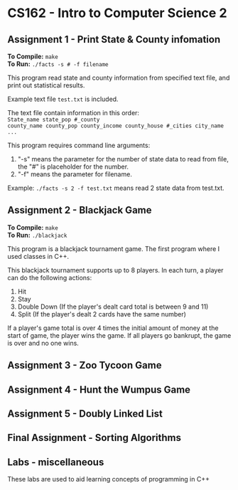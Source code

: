 # CS162 - Intro to Computer Science 2
## Assignment 1 - Print State & County infomation
**To Compile:** `make`  
**To Run:** `./facts -s # -f filename`  

This program read state and county information from specified text file, and print out statistical results.

Example text file `test.txt` is included.

The text file contain information in this order:  
`State_name state_pop #_county`  
`county_name county_pop county_income county_house #_cities city_name`  
`...`  

This program requires command line arguments:  
1. "-s" means the parameter for the number of state data to read from file, the "#" is placeholder for the number.
2. "-f" means the parameter for filename.

Example: `./facts -s 2 -f test.txt` means read 2 state data from test.txt.

## Assignment 2 - Blackjack Game
**To Compile:** `make`  
**To Run:** `./blackjack`  

This program is a blackjack tournament game. The first program where I used classes in C++.

This blackjack tournament supports up to 8 players. In each turn, a player can do the following actions:
1. Hit
2. Stay
3. Double Down (If the player's dealt card total is between 9 and 11)
4. Split (If the player's dealt 2 cards have the same number)

If a player's game total is over 4 times the initial amount of money at the start of game, the player wins the game.
If all players go bankrupt, the game is over and no one wins.

## Assignment 3 - Zoo Tycoon Game

## Assignment 4 - Hunt the Wumpus Game

## Assignment 5 - Doubly Linked List

## Final Assignment - Sorting Algorithms

## Labs - miscellaneous

These labs are used to aid learning concepts of programming in C++
